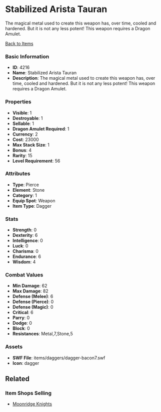 # Stabilized Arista Tauran

The magical metal used to create this weapon has, over time, cooled and hardened. But it is not any less potent!  This weapon requires a Dragon Amulet.

[Back to Items](../items.md)

### Basic Information

- **ID**: 4216
- **Name**: Stabilized Arista Tauran
- **Description**: The magical metal used to create this weapon has, over time, cooled and hardened. But it is not any less potent!  This weapon requires a Dragon Amulet.

### Properties

- **Visible**: 1
- **Destroyable**: 1
- **Sellable**: 1
- **Dragon Amulet Required**: 1
- **Currency**: 2
- **Cost**: 23000
- **Max Stack Size**: 1
- **Bonus**: 4
- **Rarity**: 15
- **Level Requirement**: 56

### Attributes

- **Type**: Pierce
- **Element**: Stone
- **Category**: 1
- **Equip Spot**: Weapon
- **Item Type**: Dagger

### Stats

- **Strength**: 0
- **Dexterity**: 6
- **Intelligence**: 0
- **Luck**: 0
- **Charisma**: 0
- **Endurance**: 6
- **Wisdom**: 4

### Combat Values

- **Min Damage**: 62
- **Max Damage**: 82
- **Defense (Melee)**: 6
- **Defense (Pierce)**: 0
- **Defense (Magic)**: 0
- **Critical**: 6
- **Parry**: 0
- **Dodge**: 0
- **Block**: 0
- **Resistances**: Metal,7,Stone,5

### Assets

- **SWF File**: items/daggers/dagger-bacon7.swf
- **Icon**: dagger

## Related

### Item Shops Selling

- [Moonridge Knights](../item-shops/154-moonridge-knights.md)

